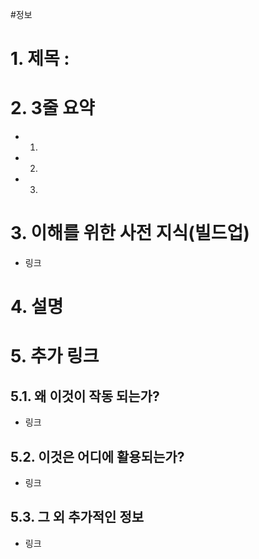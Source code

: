 #정보
# 1. 제목 :

# 2. 3줄 요약
- 1.
- 2.
- 3.
# 3. 이해를 위한 사전 지식(빌드업)
- 링크
# 4. 설명




# 5. 추가 링크

## 5.1. 왜 이것이 작동 되는가?
- 링크
## 5.2. 이것은 어디에 활용되는가?
- 링크
## 5.3. 그 외 추가적인 정보
- 링크